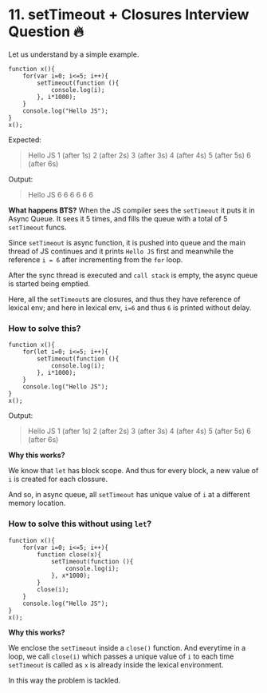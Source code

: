 # 11. setTimeout + Closures Interview Question 🔥 

Let us understand by a simple example.

``` 
function x(){
    for(var i=0; i<=5; i++){
        setTimeout(function (){
            console.log(i);
        }, i*1000);
    }
    console.log("Hello JS");
}
x();
```
Expected:
>Hello JS
> 1 (after 1s)
> 2 (after 2s)
> 3 (after 3s)
> 4 (after 4s)
> 5 (after 5s)
> 6 (after 6s)

Output:
>Hello JS
>6
>6
>6
>6
>6
>6

**What happens BTS?**
When the JS compiler sees the `setTimeout` it puts it in Async Queue. It sees it 5 times, and fills the queue with a total of 5 `setTimeout` funcs. 

Since `setTimeout` is async function, it is pushed into queue and the main thread of JS continues and it prints `Hello JS` first and meanwhile the reference `i = 6` after incrementing from the `for` loop.

After the sync thread is executed and `call stack` is empty, the async queue is started being emptied.

Here, all the `setTimeout`s are closures, and thus they have reference of lexical env; and here in lexical env, `i=6` and thus `6` is printed without delay.

### How to solve this?

``` 
function x(){
    for(let i=0; i<=5; i++){
        setTimeout(function (){
            console.log(i);
        }, i*1000);
    }
    console.log("Hello JS");
}
x();
```
Output:
>Hello JS
> 1 (after 1s)
> 2 (after 2s)
> 3 (after 3s)
> 4 (after 4s)
> 5 (after 5s)
> 6 (after 6s)

**Why this works?**

We know that `let` has block scope. And thus for every block, a new value of `i` is created for each clossure.

And so, in async queue, all `setTimeout` has unique value of `i` at a different memory location.

### How to solve this without using `let`?

``` 
function x(){
    for(var i=0; i<=5; i++){
        function close(x){
            setTimeout(function (){
                console.log(i);
            }, x*1000);
        }
        close(i);
    }
    console.log("Hello JS");
}
x();
```

**Why this works?**

We enclose the `setTimeout` inside a `close()` function. And everytime in a loop, we call `close(i)` which passes a unique value of `i` to each time `setTimeout` is called as `x` is already inside the lexical environment.

In this way the problem is tackled.











